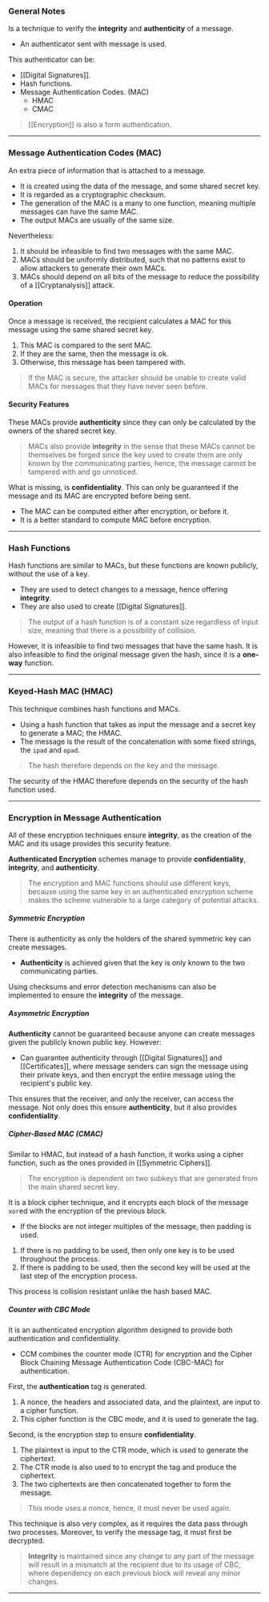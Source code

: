 ### General Notes

Is a technique to verify the **integrity** and **authenticity** of a message.
* An authenticator sent with message is used.

This authenticator can be:
* [[Digital Signatures]].
* Hash functions.
* Message Authentication Codes. (MAC)
	* HMAC
	* CMAC

> [[Encryption]] is also a form authentication.

---
### Message Authentication Codes (MAC)

An extra piece of information that is attached to a message.
- It is created using the data of the message, and some shared secret key.
- It is regarded as a cryptographic checksum.
- The generation of the MAC is a many to one function, meaning multiple messages can have the same MAC.
- The output MACs are usually of the same size.

Nevertheless:
1. It should be infeasible to find two messages with the same MAC.
2. MACs should be uniformly distributed, such that no patterns exist to allow attackers to generate their own MACs.
3. MACs should depend on all bits of the message to reduce the possibility of a [[Cryptanalysis]] attack.

#### Operation
Once a message is received, the recipient calculates a MAC for this message using the same shared secret key.
1. This MAC is compared to the sent MAC.
2. If they are the same, then the message is ok.
3. Otherwise, this message has been tampered with.

> If the MAC is secure, the attacker should be unable to create valid MACs for messages that they have never seen before.
#### Security Features
These MACs provide **authenticity** since they can only be calculated by the owners of the shared secret key.

> MACs also provide **integrity** in the sense that these MACs cannot be themselves be forged since the key used to create them are only known by the communicating parties, hence, the message cannot be tampered with and go unnoticed. 

What is missing, is **confidentiality**. This can only be guaranteed if the message and its MAC are encrypted before being sent.
- The MAC can be computed either after encryption, or before it.
- It is a better standard to compute MAC before encryption.

---
### Hash Functions

Hash functions are similar to MACs, but these functions are known publicly, without the use of a key.
* They are used to detect changes to a message, hence offering **integrity**.
* They are also used to create [[Digital Signatures]].

> The output of a hash function is of a constant size regardless of input size, meaning that there is a possibility of collision.

However, it is infeasible to find two messages that have the same hash. It is also infeasible to find the original message given the hash, since it is a **one-way** function.

---
### Keyed-Hash MAC (HMAC)

This technique combines hash functions and MACs. 
* Using a hash function that takes as input the message and a secret key to generate a MAC; the HMAC.
* The message is the result of the concatenation with some fixed strings, the `ipad` and `opad`.

> The hash therefore depends on the key and the message.

The security of the HMAC therefore depends on the security of the hash function used.

---
### Encryption in Message Authentication

All of these encryption techniques ensure **integrity**, as the creation of the MAC and its usage provides this security feature.

**Authenticated Encryption** schemes manage to provide **confidentiality**, **integrity**, and **authenticity**.

> The encryption and MAC functions should use different keys, because using the same key in an authenticated encryption scheme makes the scheme vulnerable to a large category of potential attacks.

##### Symmetric Encryption

There is authenticity as only the holders of the shared symmetric key can create messages.
* **Authenticity** is achieved given that the key is only known to the two communicating parties.

Using checksums and error detection mechanisms can also be implemented to ensure the **integrity** of the message.

##### Asymmetric Encryption

**Authenticity** cannot be guaranteed because anyone can create messages given the publicly known public key. However:
* Can guarantee authenticity through [[Digital Signatures]] and [[Certificates]], where message senders can sign the message using their private keys, and then encrypt the entire message using the recipient's public key.

This ensures that the receiver, and only the receiver, can access the message. Not only does this ensure **authenticity**, but it also provides **confidentiality**.

##### Cipher-Based MAC (CMAC)

Similar to HMAC, but instead of a hash function, it works using a cipher function, such as the ones provided in [[Symmetric Ciphers]].

> The encryption is dependent on two subkeys that are generated from the main shared secret key.

It is a block cipher technique, and it encrypts each block of the message `xor`ed with the encryption of the previous block.
* If the blocks are not integer multiples of the message, then padding is used.

1. If there is no padding to be used, then only one key is to be used throughout the process.
2. If there is padding to be used, then the second key will be used at the last step of the encryption process.

This process is collision resistant unlike the hash based MAC.
##### Counter with CBC Mode

It is an authenticated encryption algorithm designed to provide both authentication and confidentiality. 
* CCM combines the counter mode (CTR) for encryption and the Cipher Block Chaining Message Authentication Code (CBC-MAC) for authentication.

First, the **authentication** tag is generated.
1. A nonce, the headers and associated data, and the plaintext, are input to a cipher function.
2. This cipher function is the CBC mode, and it is used to generate the tag.

Second, is the encryption step to ensure **confidentiality**.
1. The plaintext is input to the CTR mode, which is used to generate the ciphertext.
2. The CTR mode is also used to to encrypt the tag and produce the ciphertext.
3. The two ciphertexts are then concatenated together to form the message.

> This mode uses a nonce, hence, it must never be used again.

This technique is also very complex, as it requires the data pass through two processes. Moreover, to verify the message tag, it must first be decrypted.

> **Integrity** is maintained since any change to any part of the message will result in a mismatch at the recipient due to its usage of CBC, where dependency on each previous block will reveal any minor changes.

---
